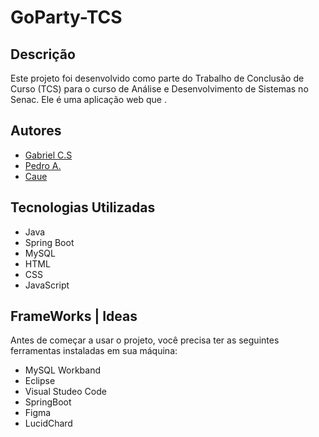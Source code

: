 # GoParty-TCS

## Descrição
Este projeto foi desenvolvido como parte do Trabalho de Conclusão de Curso (TCS) para o curso de Análise e Desenvolvimento de Sistemas no Senac. Ele é uma aplicação web que .

## Autores
- [Gabriel C.S](mailto:silvagabriel0109@gmail.com)
- [Pedro A.](mailto:email2@example.com)
- [Caue ](mailto:email3@example.com)

## Tecnologias Utilizadas
- Java
- Spring Boot
- MySQL
- HTML
- CSS
- JavaScript

## FrameWorks | Ideas
Antes de começar a usar o projeto, você precisa ter as seguintes ferramentas instaladas em sua máquina:
- MySQL Workband
- Eclipse
- Visual Studeo Code
- SpringBoot
- Figma 
- LucidChard


